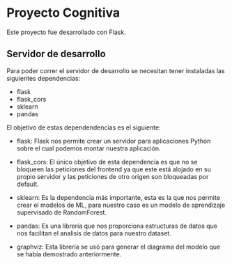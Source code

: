 #  Proyecto Cognitiva
Este proyecto fue desarrollado con Flask.

## Servidor de desarrollo
Para poder correr el servidor de desarrollo se necesitan tener instaladas las siguientes dependencias:

- flask
- flask_cors
- sklearn
- pandas

El objetivo de estas dependendencias es el siguiente:

- flask: Flask nos permite crear un servidor para aplicaciones Python sobre el cual podemos montar nuestra aplicación.

- flask_cors: El único objetivo de esta dependencia es que no se bloqueen las peticiones del frontend ya que este está alojado en su propio servidor y las peticiones de otro origen son bloqueadas por default.

- sklearn: Es la dependencia más importante, esta es la que nos permite crear el modelos de ML, para nuestro caso es un modelo de aprendizaje supervisado de RandomForest.

- pandas: Es una librería que nos proporciona estructuras de datos que nos facilitan el analisis de datos para nuestro dataset.

- graphviz: Esta librería se usó para generar el diagrama del modelo que se había demostrado anteriormente.  